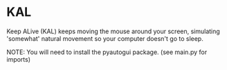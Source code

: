 # KAL
Keep ALive (KAL) keeps moving the mouse around your screen, simulating 'somewhat' natural movement so your computer doesn't go to sleep. 

NOTE: You will need to install the pyautogui package. (see main.py for imports)
